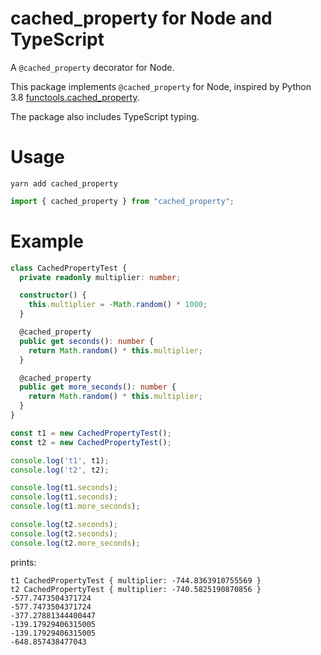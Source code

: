 # cached_property for Node and TypeScript

A `@cached_property` decorator for Node.

This package implements `@cached_property` for Node,
inspired by Python 3.8 [functools.cached_property].

The package also includes TypeScript typing.

[functools.cached_property]: https://docs.python.org/3/library/functools.html#functools.cached_property

# Usage

```shell
yarn add cached_property
```

```ts
import { cached_property } from "cached_property";
```

# Example

```ts
class CachedPropertyTest {
  private readonly multiplier: number;

  constructor() {
    this.multiplier = -Math.random() * 1000;
  }

  @cached_property
  public get seconds(): number {
    return Math.random() * this.multiplier;
  }

  @cached_property
  public get more_seconds(): number {
    return Math.random() * this.multiplier;
  }
}

const t1 = new CachedPropertyTest();
const t2 = new CachedPropertyTest();

console.log('t1', t1);
console.log('t2', t2);

console.log(t1.seconds);
console.log(t1.seconds);
console.log(t1.more_seconds);

console.log(t2.seconds);
console.log(t2.seconds);
console.log(t2.more_seconds);
```

prints:

```
t1 CachedPropertyTest { multiplier: -744.8363910755569 }
t2 CachedPropertyTest { multiplier: -740.5825190870856 }
-577.7473504371724
-577.7473504371724
-377.27881344400447
-139.17929406315005
-139.17929406315005
-648.857438477043
```
